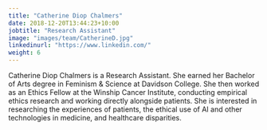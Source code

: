 ```yaml
---
title: "Catherine Diop Chalmers"
date: 2018-12-20T13:44:23+10:00
jobtitle: "Research Assistant"
image: "images/team/CatherineD.jpg"
linkedinurl: "https://www.linkedin.com/"
weight: 6
---
```


Catherine Diop Chalmers is a Research Assistant. She earned her Bachelor of Arts degree in Feminism & Science at Davidson College. 
She then worked as an Ethics Fellow at the Winship Cancer Institute, conducting empirical ethics research and working directly alongside patients. 
She is interested in researching the experiences of patients, the ethical use of AI and other technologies in medicine, and healthcare disparities.